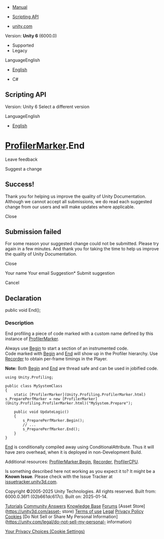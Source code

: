 [ ]()

  * [Manual](../Manual/index.html)
  * [Scripting API](../ScriptReference/index.html)

  * [unity.com](https://unity.com/)

Version: **Unity 6** (6000.0)

  * Supported
  * Legacy

LanguageEnglish

  * [English]()

  * C#

[ ](https://docs.unity3d.com)

## Scripting API

Version: Unity 6 Select a different version

LanguageEnglish

  * [English]()

#  [ProfilerMarker](Unity.Profiling.ProfilerMarker.html).End

Leave feedback

Suggest a change

## Success!

Thank you for helping us improve the quality of Unity Documentation. Although
we cannot accept all submissions, we do read each suggested change from our
users and will make updates where applicable.

Close

## Submission failed

For some reason your suggested change could not be submitted. Please <a>try
again</a> in a few minutes. And thank you for taking the time to help us
improve the quality of Unity Documentation.

Close

Your name Your email Suggestion* Submit suggestion

Cancel

[ ]()

## Declaration

public void End();

### Description

End profiling a piece of code marked with a custom name defined by this
instance of [ProfilerMarker](Unity.Profiling.ProfilerMarker.html).

Always use [Begin](Unity.Profiling.ProfilerMarker.Begin.html) to start a
section of an instrumented code.  
Code marked with [Begin](Unity.Profiling.ProfilerMarker.Begin.html) and
[End](Unity.Profiling.ProfilerMarker.End.html) will show up in the Profiler
hierarchy. Use [Recorder](Profiling.Recorder.html) to obtain per-frame timings
in the Player.  
  
**Note:** Both [Begin](Unity.Profiling.ProfilerMarker.Begin.html) and
[End](Unity.Profiling.ProfilerMarker.End.html) are thread safe and can be used
in jobified code.

    
    
    using Unity.Profiling;  
      
    public class MySystemClass
    {
        static [ProfilerMarker](Unity.Profiling.ProfilerMarker.html) s_PreparePerfMarker = new [ProfilerMarker](Unity.Profiling.ProfilerMarker.html)("MySystem.Prepare");  
      
        public void UpdateLogic()
        {
            s_PreparePerfMarker.Begin();
            // ...
            s_PreparePerfMarker.End();
        }
    }
    

[End](Unity.Profiling.ProfilerMarker.End.html) is conditionally compiled away
using ConditionalAttribute. Thus it will have zero overhead, when it is
deployed in non-Development Build.  
  
Additional resources:
[ProfilerMarker.Begin](Unity.Profiling.ProfilerMarker.Begin.html),
[Recorder](Profiling.Recorder.html),
[ProfilerCPU](../Manual/ProfilerCPU.html).

Is something described here not working as you expect it to? It might be a
**Known Issue**. Please check with the Issue Tracker at
[issuetracker.unity3d.com](https://issuetracker.unity3d.com).

Copyright ©2005-2025 Unity Technologies. All rights reserved. Built from:
6000.0.36f1 (02b661dc617c). Built on: 2025-01-14.

[Tutorials](https://unity3d.com/learn) [Community
Answers](https://answers.unity3d.com) [Knowledge
Base](https://support.unity3d.com/hc/en-us)
[Forums](https://forum.unity3d.com) [Asset Store](https://unity3d.com/asset-
store) [Terms of use](https://docs.unity3d.com/Manual/TermsOfUse.html)
[Legal](https://unity.com/legal) [Privacy
Policy](https://unity.com/legal/privacy-policy)
[Cookies](https://unity.com/legal/cookie-policy) [Do Not Sell or Share My
Personal Information](https://unity.com/legal/do-not-sell-my-personal-
information)

[Your Privacy Choices (Cookie Settings)](javascript:void\(0\);)

